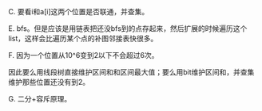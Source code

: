 C. 要看i和a[i]这两个位置是否联通，并查集。

E. bfs。但是应该是用链表把还没bfs到的点存起来，然后扩展的时候遍历这个list，这样会比遍历某个点的补图邻接表快很多。

F. 因为一个位置从10^6变到2以下不会超过6次。

   因此要么用线段树直接维护区间和和区间最大值；要么用bit维护区间和，并查集维护那些位置还没有到2。
   
G. 二分+容斥原理。
